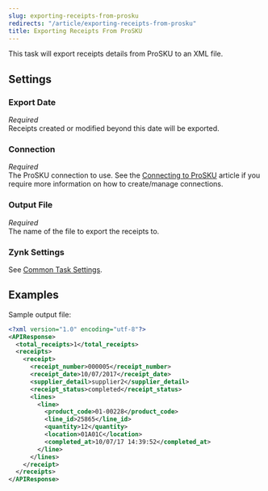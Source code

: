 ```yaml
---
slug: exporting-receipts-from-prosku
redirects: "/article/exporting-receipts-from-prosku"
title: Exporting Receipts From ProSKU
---
```

This task will export receipts details from ProSKU to an XML file. 

## Settings
### Export Date
_Required_  
Receipts created or modified beyond this date will be exported.

### Connection
_Required_  
The ProSKU connection to use. See the [Connecting to ProSKU](connecting-to-prosku) article if you require more information on how to create/manage connections.

### Output File
_Required_  
The name of the file to export the receipts to.

### Zynk Settings
See [Common Task Settings](common-task-settings).

## Examples
Sample output file:
```xml
<?xml version="1.0" encoding="utf-8"?>
<APIResponse>
  <total_receipts>1</total_receipts>
  <receipts>
    <receipt>
      <receipt_number>000005</receipt_number>
      <receipt_date>10/07/2017</receipt_date>
      <supplier_detail>supplier2</supplier_detail>
      <receipt_status>completed</receipt_status>
      <lines>
        <line>
          <product_code>01-00228</product_code>
          <line_id>25865</line_id>
          <quantity>12</quantity>
          <location>01A01C</location>
          <completed_at>10/07/17 14:39:52</completed_at>
        </line>
      </lines>
    </receipt>
  </receipts>
</APIResponse>
```
